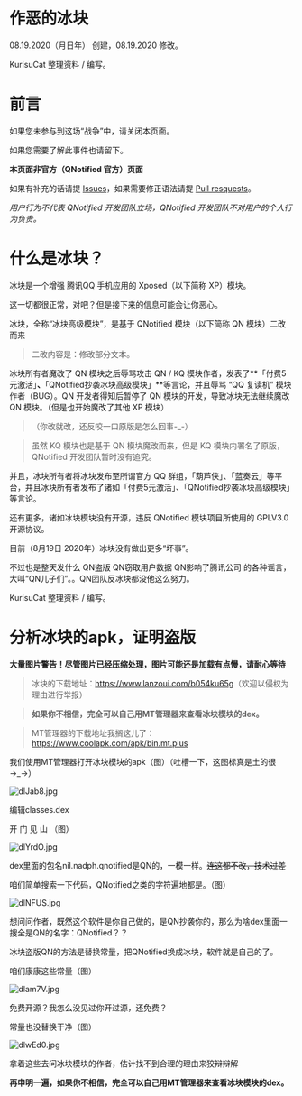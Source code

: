 # 作恶的冰块

08.19.2020（月日年） 创建，08.19.2020 修改。

KurisuCat 整理资料 / 编写。

# 前言

如果您未参与到这场“战争”中，请关闭本页面。

如果您需要了解此事件也请留下。

**本页面非官方（QNotified 官方）页面**

如果有补充的话请提 [Issues](https://github.com/kurisucat/evil_bk/issues)，如果需要修正语法请提 [Pull resquests](https://github.com/kurisucat/evil_bk/pulls)。

*用户行为不代表 QNotified 开发团队立场，QNotified 开发团队不对用户的个人行为负责。*

# 什么是冰块？

冰块是一个增强 腾讯QQ 手机应用的 Xposed（以下简称 XP）模块。

这一切都很正常，对吧？但是接下来的信息可能会让你恶心。

冰块，全称“冰块高级模块”，是基于 QNotified 模块（以下简称 QN 模块）二改而来

> 二改内容是：修改部分文本。

冰块所有者魔改了 QN 模块之后辱骂攻击 QN / KQ 模块作者，发表了**「付费5元激活」**、**「QNotified抄袭冰块高级模块」**等言论，并且辱骂 “QQ 复读机” 模块作者（BUG）。QN 开发者得知后暂停了 QN 模块的开发，导致冰块无法继续魔改 QN 模块。（但是也开始魔改了其他 XP 模块）

> （你改就改，还反咬一口原版是怎么回事-_-）

> 虽然 KQ 模块也是基于 QN 模块魔改而来，但是 KQ 模块内署名了原版，QNotified 开发团队暂时没有追究。

并且，冰块所有者将冰块发布至所谓官方 QQ 群组，「葫芦侠」、「蓝奏云」等平台，并且冰块所有者发布了诸如「付费5元激活」、「QNotified抄袭冰块高级模块」等言论。

还有更多，诸如冰块模块没有开源，违反 QNotified 模块项目所使用的 GPLV3.0 开源协议。

目前（8月19日 2020年）冰块没有做出更多“坏事”。

不过也是整天发什么 QN盗版 QN窃取用户数据 QN影响了腾讯公司 的各种谣言，大叫“QN儿子们”。。QN团队反冰块都没他这么努力。

KurisuCat 整理资料 / 编写。

# 分析冰块的apk，证明盗版

**大量图片警告！尽管图片已经压缩处理，图片可能还是加载有点慢，请耐心等待**

> 冰块的下载地址：<https://www.lanzoui.com/b054ku65g>（欢迎以侵权为理由进行举报）

> **如果你不相信，完全可以自己用MT管理器来查看冰块模块的dex。**

> MT管理器的下载地址我搁这儿了：<https://www.coolapk.com/apk/bin.mt.plus>

我们使用MT管理器打开冰块模块的apk（图）（吐槽一下，这图标真是土的很→_→）

![dlJab8.jpg](https://s1.ax1x.com/2020/08/19/dlJab8.jpg)

编辑classes.dex

开   门   见   山   （图）

![dlYrdO.jpg](https://s1.ax1x.com/2020/08/19/dlYrdO.md.jpg)

dex里面的包名nil.nadph.qnotified是QN的，一模一样。~~连这都不改，技术过差~~

咱们简单搜索一下代码，QNotified之类的字符遍地都是。（图）

![dlNFUS.jpg](https://s1.ax1x.com/2020/08/19/dlNFUS.md.jpg)

想问问作者，既然这个软件是你自己做的，是QN抄袭你的，那么为啥dex里面一搜全是QN的名字：QNotified？？

冰块盗版QN的方法是替换常量，把QNotified换成冰块，软件就是自己的了。

咱们康康这些常量（图）

![dlam7V.jpg](https://s1.ax1x.com/2020/08/19/dlam7V.md.jpg)

免费开源？我怎么没见过你开过源，还免费？

常量也没替换干净（图）

![dlwEd0.jpg](https://s1.ax1x.com/2020/08/19/dlwEd0.md.jpg)

拿着这些去问冰块模块的作者，估计找不到合理的理由来~~狡辩~~辩解

**再申明一遍，如果你不相信，完全可以自己用MT管理器来查看冰块模块的dex。**

